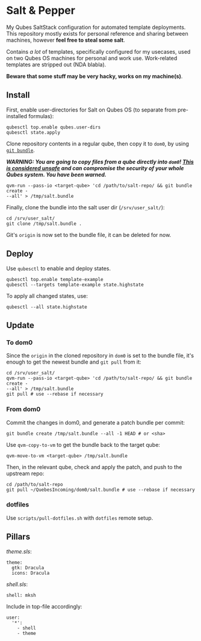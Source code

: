 # Salt & Pepper

My Qubes SaltStack configuration for automated template deployments.
This repository mostly exists for personal reference and sharing between
machines, however **feel free to steal some salt**.

Contains *a lot* of templates, specifically configured for my usecases,
used on two Qubes OS machines for personal and work use. Work-related
templates are stripped out (NDA blabla).

**Beware that some stuff may be very hacky, works on my machine(s)**.

## Install

First, enable user-directories for Salt on Qubes OS (to separate from
pre-installed formulas):

```
qubesctl top.enable qubes.user-dirs
qubesctl state.apply
```

Clone repository contents in a regular qube, then copy it to `dom0`, by
using [`git bundle`](https://git-scm.com/docs/git-bundle).

***WARNING: You are going to copy files from a qube directly into `dom0`! [This
is considered
unsafe](https://www.qubes-os.org/doc/copy-from-dom0/#copying-to-dom0) and can
compromise the security of your whole Qubes system. You have been warned.***

```
qvm-run --pass-io <target-qube> 'cd /path/to/salt-repo/ && git bundle create -
--all' > /tmp/salt.bundle
```

Finally, clone the bundle into the salt user dir (`/srv/user_salt/`):

```
cd /srv/user_salt/
git clone /tmp/salt.bundle .
```

Git's `origin` is now set to the bundle file, it can be deleted for now.

## Deploy

Use `qubesctl` to enable and deploy states.

```
qubesctl top.enable template-example
qubesctl --targets template-example state.highstate
```

To apply all changed states, use:

`qubesctl --all state.highstate`

## Update

### To dom0

Since the `origin` in the cloned repository in `dom0` is set to the bundle file,
it's enough to get the newest bundle and `git pull` from it:

```
cd /srv/user_salt/
qvm-run --pass-io <target-qube> 'cd /path/to/salt-repo/ && git bundle create -
--all' > /tmp/salt.bundle
git pull # use --rebase if necessary
```

### From dom0

Commit the changes in dom0, and generate a patch bundle per commit:

```
git bundle create /tmp/salt.bundle --all -1 HEAD # or <sha>
```

Use `qvm-copy-to-vm` to get the bundle back to the target qube:

```
qvm-move-to-vm <target-qube> /tmp/salt.bundle
```

Then, in the relevant qube, check and apply the patch, and push to the upstream
repo:

```
cd /path/to/salt-repo
git pull ~/QuebesIncoming/dom0/salt.bundle # use --rebase if necessary
```

### dotfiles

Use `scripts/pull-dotfiles.sh` with `dotfiles` remote setup.

## Pillars

*theme.sls*:

```
theme:
  gtk: Dracula
  icons: Dracula
```

*shell.sls*:

```
shell: mksh
```

Include in top-file accordingly:

```
user:
  '*':
    - shell
    - theme
```

